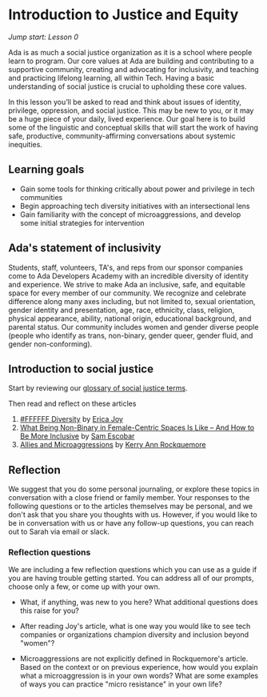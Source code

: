 # Introduction to Justice and Equity
_Jump start: Lesson 0_

Ada is as much a social justice organization as it is a school where people learn to program. Our core values at Ada are building and contributing to a supportive community, creating and advocating for inclusivity, and teaching and practicing lifelong learning, all within Tech. Having a basic understanding of social justice is crucial to upholding these core values.

In this lesson you’ll be asked to read and think about issues of identity, privilege, oppression, and social justice. This may be new to you, or it may be a huge piece of your daily, lived experience. Our goal here is to build some of the linguistic and conceptual skills that will start the work of having safe, productive, community-affirming conversations about systemic inequities.

## Learning goals
* Gain some tools for thinking critically about power and privilege in tech communities
* Begin approaching tech diversity initiatives with an intersectional lens
* Gain familiarity with the concept of microaggressions, and develop some initial strategies for intervention

## Ada's statement of inclusivity
Students, staff, volunteers, TA's, and reps from our sponsor companies come to Ada Developers Academy with an incredible diversity of identity and experience. We strive to make Ada an inclusive, safe, and equitable space for every member of our community. We recognize and celebrate difference along many axes including, but not limited to, sexual orientation, gender identity and presentation, age, race, ethnicity, class, religion, physical appearance, ability, national origin, educational background, and parental status. Our community includes women and gender diverse people (people who identify as trans, non-binary, gender queer, gender fluid, and gender non-conforming).

## Introduction to social justice
Start by reviewing our [glossary of social justice terms](./glossary.md).

Then read and reflect on these articles
1. [#FFFFFF Diversity](https://medium.com/this-is-hard/ffffff-diversity-1bd2b3421e8a#.os3cox669) by [Erica Joy](http://www.ericabaker.com/)
1. [What Being Non-Binary in Female-Centric Spaces Is Like – And How to Be More Inclusive](https://everydayfeminism.com/2016/06/non-binary-in-female-spaces/) by [Sam Escobar](https://twitter.com/myhairisblue)
1. [Allies and Microaggressions](https://www.insidehighered.com/advice/2016/04/13/how-be-ally-someone-experiencing-microaggressions-essay) by [Kerry Ann Rockquemore](https://twitter.com/divaprof)


## Reflection
We suggest that you do some personal journaling, or explore these topics in conversation with a close friend or family member. Your responses to the following questions or to the articles themselves may be personal, and we don't ask that you share you thoughts with us. However, if you would like to be in conversation with us or have any follow-up questions, you can reach out to Sarah via email or slack. 

### Reflection questions
We are including a few reflection questions which you can use as a guide if you are having trouble getting started. You can address all of our prompts, choose only a few, or come up with your own.

* What, if anything, was new to you here? What additional questions does this raise for you?

* After reading Joy's article, what is one way you would like to see tech companies or organizations champion diversity and inclusion beyond "women"?

* Microaggressions are not explicitly defined in Rockquemore's article. Based on the context or on previous experience, how would you explain what a microaggression is in your own words? What are some examples of ways you can practice "micro resistance" in your own life?
